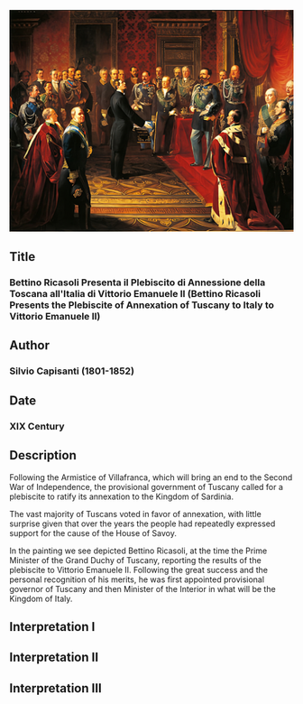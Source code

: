 ![Bettino Ricasoli Presenta Vittorio Emanuele II](../opere/risorgimento-2-bettino-ricasoli-presenta-vittorio-emanuele-II.jpg)

## Title
### Bettino Ricasoli Presenta il Plebiscito di Annessione della Toscana all'Italia di Vittorio Emanuele II (Bettino Ricasoli Presents the Plebiscite of Annexation of Tuscany to Italy to Vittorio Emanuele II)

## Author
### Silvio Capisanti (1801-1852)

## Date
### XIX Century

## Description

Following the Armistice of Villafranca, which will bring an end to the Second War of Independence, the provisional government of Tuscany called for a plebiscite to ratify its annexation to the Kingdom of Sardinia.

The vast majority of Tuscans voted in favor of annexation, with little surprise given that over the years the people had repeatedly expressed support for the cause of the House of Savoy.

In the painting we see depicted Bettino Ricasoli, at the time the Prime Minister of the Grand Duchy of Tuscany, reporting the results of the plebiscite to Vittorio Emanuele II. Following the great success and the personal recognition of his merits, he was first appointed provisional governor of Tuscany and then Minister of the Interior in what will be the Kingdom of Italy.

## Interpretation I

## Interpretation II

## Interpretation III